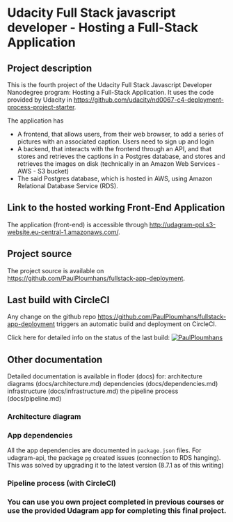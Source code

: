 # Udacity Full Stack javascript developer - Hosting a Full-Stack Application

## Project description

This is the fourth project of the Udacity Full Stack Javascript Developer Nanodegree program: Hosting a Full-Stack Application. It uses the code provided by Udacity in https://github.com/udacity/nd0067-c4-deployment-process-project-starter.

The application has
* A frontend, that allows users, from their web browser, to add a series of pictures with an associated caption. Users need to sign up and login
* A backend, that interacts with the frontend through an API, and that stores and retrieves the captions in a Postgres database, and stores and retrieves the images on disk (technically in an Amazon Web Services - AWS - S3 bucket)
* The said Postgres database, which is hosted in AWS, using Amazon Relational Database Service (RDS).

## Link to the hosted working Front-End Application

The application (front-end) is accessible through http://udagram-ppl.s3-website.eu-central-1.amazonaws.com/.

## Project source

The project source is available on https://github.com/PaulPloumhans/fullstack-app-deployment. 

## Last build with CircleCI

Any change on the github repo https://github.com/PaulPloumhans/fullstack-app-deployment triggers an automatic build and deployment on CircleCI.

Click here for detailed info on the status of the last build: [![PaulPloumhans](https://circleci.com/gh/PaulPloumhans/fullstack-app-deployment.svg?style=svg)](https://circleci.com/gh/PaulPloumhans/fullstack-app-deployment)

## Other documentation

Detailed documentation is available in floder (docs) for:
    architecture diagrams (docs/architecture.md)
    dependencies (docs/dependencies.md)
    infrastructure (docs/infrastructure.md)
    the pipeline process (docs/pipeline.md)

### Architecture diagram



### App dependencies

All the app dependencies are documented in `package.json` files. For udagram-api, the package `pg` created issues (connection to RDS hanging). This was solved by upgrading it to the latest version (8.7.1 as of this writing)

### Pipeline process (with CircleCI)

### **You can use you own project completed in previous courses or use the provided Udagram app for completing this final project.**
